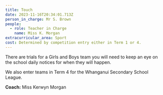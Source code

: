 ```yaml
---
title: Touch
date: 2023-11-16T20:34:01.713Z
person_in_charge: Mr S. Brown
people:
  - role: Teacher in Charge
    name: Miss K. Morgan
extracurricular_area: Sport
cost: Determined by competition entry either in Term 1 or 4.
---
```

There are trials for a Girls and Boys team you will need to keep an eye on the school daily notices for when they will happen. 


We also enter teams in Term 4 for the Whanganui Secondary School League.

**Coach:** Miss Kerwyn Morgan

